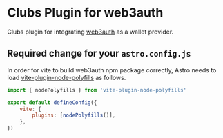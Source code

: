 # Clubs Plugin for web3auth

Clubs plugin for integrating [web3auth](https://web3auth.io/) as a wallet provider.

## Required change for your `astro.config.js`

In order for vite to build web3auth npm package correctly, Astro needs to load [vite-plugin-node-polyfills](https://www.npmjs.com/package/vite-plugin-node-polyfills) as follows.

```js
import { nodePolyfills } from 'vite-plugin-node-polyfills'

export default defineConfig({
	vite: {
		plugins: [nodePolyfills()],
	},
})
```
